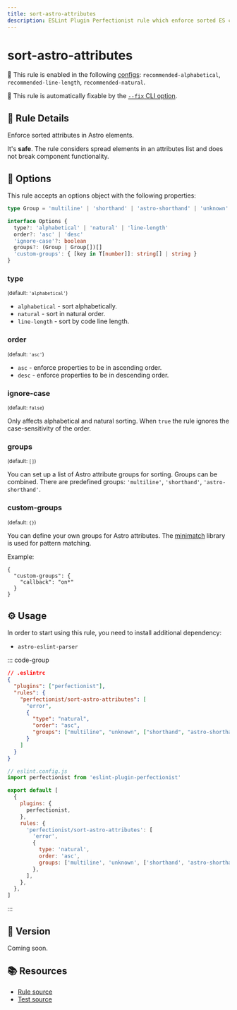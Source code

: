 ```yaml
---
title: sort-astro-attributes
description: ESLint Plugin Perfectionist rule which enforce sorted ES class members
---
```


# sort-astro-attributes

💼 This rule is enabled in the following [configs](/configs/): `recommended-alphabetical`, `recommended-line-length`, `recommended-natural`.

🔧 This rule is automatically fixable by the [`--fix` CLI option](https://eslint.org/docs/latest/user-guide/command-line-interface#--fix).

<!-- end auto-generated rule header -->

## 📖 Rule Details

Enforce sorted attributes in Astro elements.

It's **safe**. The rule considers spread elements in an attributes list and does not break component functionality.

## 🔧 Options

This rule accepts an options object with the following properties:

```ts
type Group = 'multiline' | 'shorthand' | 'astro-shorthand' | 'unknown'

interface Options {
  type?: 'alphabetical' | 'natural' | 'line-length'
  order?: 'asc' | 'desc'
  'ignore-case'?: boolean
  groups?: (Group | Group[])[]
  'custom-groups': { [key in T[number]]: string[] | string }
}
```

### type

<sub>(default: `'alphabetical'`)</sub>

- `alphabetical` - sort alphabetically.
- `natural` - sort in natural order.
- `line-length` - sort by code line length.

### order

<sub>(default: `'asc'`)</sub>

- `asc` - enforce properties to be in ascending order.
- `desc` - enforce properties to be in descending order.

### ignore-case

<sub>(default: `false`)</sub>

Only affects alphabetical and natural sorting. When `true` the rule ignores the case-sensitivity of the order.

### groups

<sub>(default: `[]`)</sub>

You can set up a list of Astro attribute groups for sorting. Groups can be combined. There are predefined groups: `'multiline'`, `'shorthand'`, `'astro-shorthand'`.

### custom-groups

<sub>(default: `{}`)</sub>

You can define your own groups for Astro attributes. The [minimatch](https://github.com/isaacs/minimatch) library is used for pattern matching.

Example:

```
{
  "custom-groups": {
    "callback": "on*"
  }
}
```

## ⚙️ Usage

In order to start using this rule, you need to install additional dependency:

- `astro-eslint-parser`

::: code-group

```json [Legacy Config]
// .eslintrc
{
  "plugins": ["perfectionist"],
  "rules": {
    "perfectionist/sort-astro-attributes": [
      "error",
      {
        "type": "natural",
        "order": "asc",
        "groups": ["multiline", "unknown", ["shorthand", "astro-shorthand"]]
      }
    ]
  }
}
```

```js [Flat Config]
// eslint.config.js
import perfectionist from 'eslint-plugin-perfectionist'

export default [
  {
    plugins: {
      perfectionist,
    },
    rules: {
      'perfectionist/sort-astro-attributes': [
        'error',
        {
          type: 'natural',
          order: 'asc',
          groups: ['multiline', 'unknown', ['shorthand', 'astro-shorthand']],
        },
      ],
    },
  },
]
```

:::

## 🚀 Version

Coming soon.

## 📚 Resources

- [Rule source](https://github.com/azat-io/eslint-plugin-perfectionist/blob/main/rules/sort-astro-attributes.ts)
- [Test source](https://github.com/azat-io/eslint-plugin-perfectionist/blob/main/test/sort-astro-attributes.test.ts)
